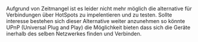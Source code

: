 Aufgrund von Zeitmangel ist es leider nicht mehr möglich die alternative für Verbindungen über HotSpots zu impelentieren und zu testen.
Sollte interesse bestehen sich dieser Alternative weiter anzunehmen so könnte UPnP (Universal Plug and Play) die Möglichkeit bieten dass sich die Geräte inerhalb des selben Netzwerkes
finden und Verbinden.